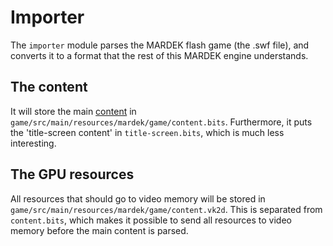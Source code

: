  # Importer
 The `importer` module parses the MARDEK flash game (the .swf file),
 and converts it to a format that the rest of this MARDEK engine
 understands.
 
## The content
It will store the main [content](../content/README.md) in
`game/src/main/resources/mardek/game/content.bits`.
Furthermore, it puts the 'title-screen content' in
`title-screen.bits`, which is much less interesting.

## The GPU resources
All resources that should go to video memory will be stored in
`game/src/main/resources/mardek/game/content.vk2d`. This is
separated from `content.bits`, which makes it possible to send
all resources to video memory before the main content is parsed.
